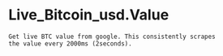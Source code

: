 # Live_Bitcoin_usd.Value
    Get live BTC value from google. This consistently scrapes 
    the value every 2000ms (2seconds).
    
